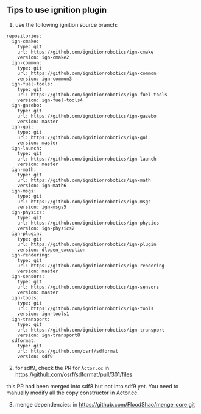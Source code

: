 ## Tips to use ignition plugin

1. use the following ignition source branch:
```
repositories:
  ign-cmake:
    type: git
    url: https://github.com/ignitionrobotics/ign-cmake
    version: ign-cmake2
  ign-common:
    type: git
    url: https://github.com/ignitionrobotics/ign-common
    version: ign-common3
  ign-fuel-tools:
    type: git
    url: https://github.com/ignitionrobotics/ign-fuel-tools
    version: ign-fuel-tools4
  ign-gazebo:
    type: git
    url: https://github.com/ignitionrobotics/ign-gazebo
    version: master
  ign-gui:
    type: git
    url: https://github.com/ignitionrobotics/ign-gui
    version: master
  ign-launch:
    type: git
    url: https://github.com/ignitionrobotics/ign-launch
    version: master
  ign-math:
    type: git
    url: https://github.com/ignitionrobotics/ign-math
    version: ign-math6
  ign-msgs:
    type: git
    url: https://github.com/ignitionrobotics/ign-msgs
    version: ign-msgs5
  ign-physics:
    type: git
    url: https://github.com/ignitionrobotics/ign-physics
    version: ign-physics2
  ign-plugin:
    type: git
    url: https://github.com/ignitionrobotics/ign-plugin
    version: dlopen_exception
  ign-rendering:
    type: git
    url: https://github.com/ignitionrobotics/ign-rendering
    version: master
  ign-sensors:
    type: git
    url: https://github.com/ignitionrobotics/ign-sensors
    version: master
  ign-tools:
    type: git
    url: https://github.com/ignitionrobotics/ign-tools
    version: ign-tools1
  ign-transport:
    type: git
    url: https://github.com/ignitionrobotics/ign-transport
    version: ign-transport8
  sdformat:
    type: git
    url: https://github.com/osrf/sdformat
    version: sdf9

```

2. for sdf9, check the PR for `Actor.cc` in <https://github.com/osrf/sdformat/pull/301/files>

this PR had been merged into sdf8 but not into sdf9 yet. You need to manually modify all the copy constructor in Actor.cc.

3. menge dependencies:
in <https://github.com/FloodShao/menge_core.git>